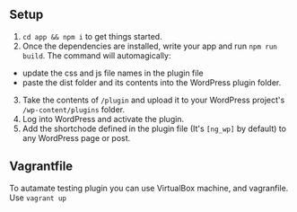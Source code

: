 ## Setup

1. `cd app && npm i` to get things started.
2. Once the dependencies are installed, write your app and run `npm run build`. The command will automagically:
  - update the css and js file names in the plugin file
  - paste the dist folder and its contents into the WordPress plugin folder.
3. Take the contents of `/plugin` and upload it to your WordPress project's `/wp-content/plugins` folder.
4. Log into WordPress and activate the plugin.
5. Add the shortchode defined in the plugin file (It's `[ng_wp]` by default) to any WordPress page  or post.


## Vagrantfile
To autamate testing plugin you can use VirtualBox machine, and vagranfile. Use `vagrant up`
